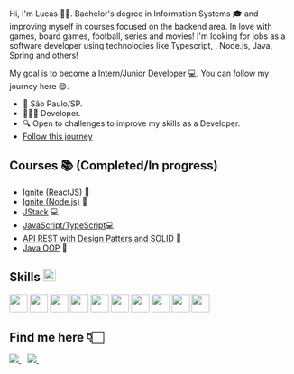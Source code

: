 Hi, I'm Lucas 🙋‍♂️. Bachelor's degree in Information Systems 🎓 and improving myself in courses focused on the backend area. In love with games, board games, football, series and movies! I'm looking for jobs as a software developer using technologies like Typescript, , Node.js, Java, Spring and others!
<!---
lucasmunizz/lucasmunizz is a ✨ special ✨ repository because its `README.md` (this file) appears on your GitHub profile.
You can click the Preview link to take a look at your changes.
--->

My goal is to become a Intern/Junior Developer 💻. You can follow my journey here 😄.

- 📌 São Paulo/SP.
- 👩🏻‍💻 Developer.
- 🔍 Open to challenges to improve my skills as a Developer.
- <a href="#" target="_blank">[Follow this journey](https://github.com/lucasmunizz?tab=repositories)</a>

## Courses 📚 (Completed/In progress) 
- <a href="#" target="_blank">[Ignite (ReactJS)](https://rocketseat.com.br/ignite) 🚀</a>
- <a href="#" target="_blank">[Ignite (Node.js)](https://rocketseat.com.br/ignite) 🚀</a>
- <a href="#" target="_blank">[JStack](https://jstack.com.br/) 💻</a>
- <a href="#" target="_blank">[JavaScript/TypeScript](https://www.udemy.com/course/curso-de-javascript-moderno-do-basico-ao-avancado/)💻 </a>
- <a href="#" target="_blank">[API REST with Design Patters and SOLID]([https://www.udemy.com/course/java-curso-completo/](https://www.udemy.com/course/api-restful-de-vendas/)) 🎨</a>
- <a href="#" target="_blank">[Java OOP](https://www.udemy.com/course/java-curso-completo/) 🎨</a>


## Skills <img src = "https://media2.giphy.com/media/QssGEmpkyEOhBCb7e1/giphy.gif?cid=ecf05e47a0n3gi1bfqntqmob8g9aid1oyj2wr3ds3mg700bl&rid=giphy.gif" width = 22>

<a> <img width=32 src ='https://raw.githubusercontent.com/rahulbanerjee26/githubAboutMeGenerator/main/icons/html.svg'></a>
<a> <img width=32 src ='https://raw.githubusercontent.com/rahulbanerjee26/githubAboutMeGenerator/main/icons/css.svg'></a>
<a> <img width=32 src ='https://raw.githubusercontent.com/rahulbanerjee26/githubAboutMeGenerator/main/icons/reactjs.svg'></a>
<a><img width=32 src ='https://raw.githubusercontent.com/rahulbanerjee26/githubAboutMeGenerator/main/icons/javascript.svg'></a>
<a><img width=32 src ='https://raw.githubusercontent.com/rahulbanerjee26/githubAboutMeGenerator/main/icons/typescript.svg'></a>
<a> <img width=32 src ='https://raw.githubusercontent.com/rahulbanerjee26/githubAboutMeGenerator/main/icons/nodejs.svg'></a>
<a> <img width=32 src ='https://raw.githubusercontent.com/rahulbanerjee26/githubAboutMeGenerator/main/icons/docker.svg'></a>
<a><img width=32 src ='https://raw.githubusercontent.com/rahulbanerjee26/githubAboutMeGenerator/main/icons/git.svg'></a>
<a><img width=32 src ='https://raw.githubusercontent.com/rahulbanerjee26/githubAboutMeGenerator/main/icons/java.svg'></a>
<a><img width=32 src ='https://raw.githubusercontent.com/rahulbanerjee26/githubAboutMeGenerator/main/icons/postgresql.svg'></a>


## Find me here 👇🏻
<a href="https://www.linkedin.com/in/lucas-muniz-625626198/" target="_blank">
    <img src="https://img.shields.io/badge/linkedin-%230077B5.svg?&style=for-the-badge&logo=linkedin&logoColor=white" />
  </a>&nbsp;&nbsp;
  <a href="https://api.whatsapp.com/send?phone=11945210195">
    <img src="https://img.shields.io/badge/WhatsApp-25D366?style=for-the-badge&logo=whatsapp&logoColor=white" />        
  </a>&nbsp;&nbsp; 



